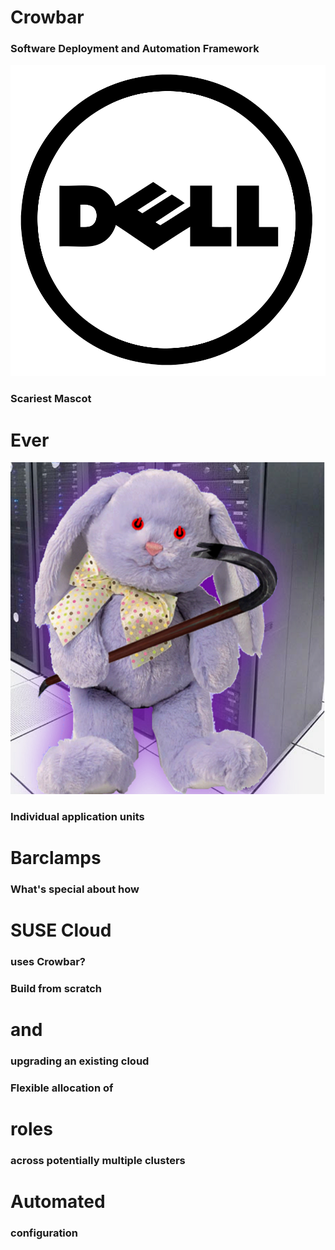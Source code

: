 # Crowbar


### Software Deployment and Automation Framework


![Dell logo](images/dell-logo.svg)


### Scariest Mascot
# Ever


![Crowbar Purple Fuzzy Bunny](images/crowbar-mascot.png)


### Individual application units
# Barclamps


### What's special about how
# SUSE Cloud
### uses Crowbar?


### Build from scratch
# and
### upgrading an existing cloud


### Flexible allocation of
# roles
### across potentially multiple clusters


# Automated
### configuration
